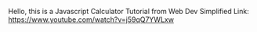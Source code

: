Hello, this is a Javascript Calculator Tutorial from Web Dev Simplified
Link: https://www.youtube.com/watch?v=j59qQ7YWLxw